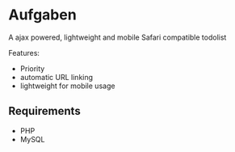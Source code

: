 Aufgaben
==========

A ajax powered, lightweight and mobile Safari compatible todolist

Features:

* Priority
* automatic URL linking
* lightweight for mobile usage

Requirements
---------------

* PHP
* MySQL